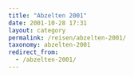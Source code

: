 ```yaml
---
title: "Abzelten 2001"
date: 2001-10-28 17:31
layout: category
permalink: /reisen/abzelten-2001/
taxonomy: abzelten-2001
redirect_from:
  - /abzelten-2001/
---
```

